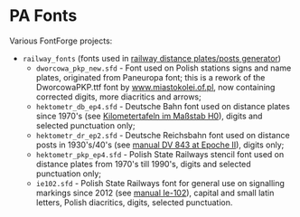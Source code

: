 # PA Fonts
Various FontForge projects:
* `railway_fonts` (fonts used in [railway distance plates/posts generator](https://github.com/SirGagarin/dist_plates_gen))
  * `dworcowa_pkp_new.sfd` - Font used on Polish stations signs and name plates, originated from Paneuropa font; this is a rework of the DworcowaPKP.ttf font by www.miastokolei.of.pl, now containing corrected digits, more diacritics and arrows;
  * `hektometr_db_ep4.sfd` - Deutsche Bahn font used on distance plates since 1970's (see [Kilometertafeln im Maßstab H0](http://www.arge-nord-modul.de/kilometer.html)), digits and selected punctuation only;
  * `hektometr_dr_ep2.sfd` - Deutsche Reichsbahn font used on distance posts in 1930's/40's (see [manual DV 843 at Epoche II](http://web.hs-merseburg.de/~nosske/EpocheII/ds/e2d_3611.html)), digits only;
  * `hektometr_pkp_ep4.sfd` - Polish State Railways stencil font used on distance plates from 1970's till 1990's, digits and selected punctuation only;
  * `ie102.sfd` - Polish State Railways font for general use on signalling markings since 2012 (see [manual Ie-102](http://www.plk-sa.pl/files/public/user_upload/pdf/Akty_prawne_i_przepisy/Instrukcje/Wydruk/Warunki_techniczne_Id-1_ujednolic..pdf)), capital and small latin letters, Polish diacritics, digits, selected punctuation.

